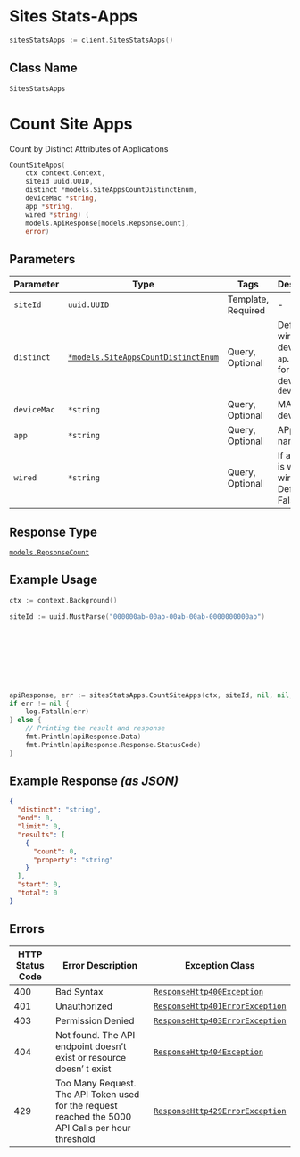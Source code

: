 # Sites Stats-Apps

```go
sitesStatsApps := client.SitesStatsApps()
```

## Class Name

`SitesStatsApps`


# Count Site Apps

Count by Distinct Attributes of Applications

```go
CountSiteApps(
    ctx context.Context,
    siteId uuid.UUID,
    distinct *models.SiteAppsCountDistinctEnum,
    deviceMac *string,
    app *string,
    wired *string) (
    models.ApiResponse[models.RepsonseCount],
    error)
```

## Parameters

| Parameter | Type | Tags | Description |
|  --- | --- | --- | --- |
| `siteId` | `uuid.UUID` | Template, Required | - |
| `distinct` | [`*models.SiteAppsCountDistinctEnum`](../../doc/models/site-apps-count-distinct-enum.md) | Query, Optional | Default for wireless devices is `ap`. Default for wired devices is `device_mac` |
| `deviceMac` | `*string` | Query, Optional | MAC of the device |
| `app` | `*string` | Query, Optional | APplication name |
| `wired` | `*string` | Query, Optional | If a device is wired or wireless. Default is False. |

## Response Type

[`models.RepsonseCount`](../../doc/models/repsonse-count.md)

## Example Usage

```go
ctx := context.Background()

siteId := uuid.MustParse("000000ab-00ab-00ab-00ab-0000000000ab")









apiResponse, err := sitesStatsApps.CountSiteApps(ctx, siteId, nil, nil, nil, nil)
if err != nil {
    log.Fatalln(err)
} else {
    // Printing the result and response
    fmt.Println(apiResponse.Data)
    fmt.Println(apiResponse.Response.StatusCode)
}
```

## Example Response *(as JSON)*

```json
{
  "distinct": "string",
  "end": 0,
  "limit": 0,
  "results": [
    {
      "count": 0,
      "property": "string"
    }
  ],
  "start": 0,
  "total": 0
}
```

## Errors

| HTTP Status Code | Error Description | Exception Class |
|  --- | --- | --- |
| 400 | Bad Syntax | [`ResponseHttp400Exception`](../../doc/models/response-http-400-exception.md) |
| 401 | Unauthorized | [`ResponseHttp401ErrorException`](../../doc/models/response-http-401-error-exception.md) |
| 403 | Permission Denied | [`ResponseHttp403ErrorException`](../../doc/models/response-http-403-error-exception.md) |
| 404 | Not found. The API endpoint doesn’t exist or resource doesn’ t exist | [`ResponseHttp404Exception`](../../doc/models/response-http-404-exception.md) |
| 429 | Too Many Request. The API Token used for the request reached the 5000 API Calls per hour threshold | [`ResponseHttp429ErrorException`](../../doc/models/response-http-429-error-exception.md) |

